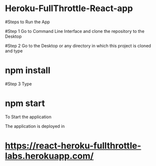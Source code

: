 # Heroku-FullThrottle-React-app

#Steps to Run the App

#Step 1 Go to Command Line Interface and clone the repository to the Desktop

#Step 2 Go to the Desktop or any directory in which this project is cloned and type 
# npm install

#Step 3 Type 
# npm start 
  To Start the application
  
  
  The application is deployed in
  # https://react-heroku-fullthrottle-labs.herokuapp.com/
